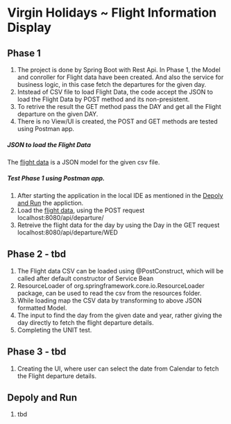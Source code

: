 # Virgin Holidays ~ Flight Information Display
## Phase 1
1) The project is done by Spring Boot with Rest Api. In Phase 1, the Model and conroller for Flight data have been created. 
And also the service for business logic, in this case fetch the departures for the given day.
1) Intstead of CSV file to load Flight Data, the code accept the JSON to load the Flight Data by POST method and its non-presistent.
1) To retrive the result the GET method pass the DAY and get all the Flight departure on the given DAY.
1) There is no View/UI is created, the POST and GET methods are tested using Postman app.

##### JSON to load the Flight Data
The [flight data](FlightData.json) is a JSON model for the given csv file.

##### Test Phase 1 using Postman app.
1) After starting the application in the local IDE as mentioned in the [Depoly and Run](#deploy-and-run) the appliction.
1) Load the [flight data](FlightData.json), using the POST request localhost:8080/api/departure/
1) Retreive the flight data for the day by using the Day in the GET request localhost:8080/api/departure/WED

## Phase 2 - tbd
1) The Flight data CSV can be loaded using @PostConstruct, which will be called after default constructor of Service Bean
1) ResourceLoader of org.springframework.core.io.ResourceLoader package, can be used to read the csv from the resources folder.
1) While loading map the CSV data by transforming to above JSON formatted Model.
1) The input to find the day from the given date and year, rather giving the day directly to fetch the flight departure details.
1) Completing the UNIT test.

## Phase 3 - tbd
1) Creating the UI, where user can select the date from Calendar to fetch the Flight departure details.

## Depoly and Run
1) tbd
